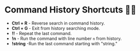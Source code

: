 # Command History Shortcuts 👴🏾

* **Ctrl + R** - Reverse search in command history.
* **Ctrl + G** - Exit from history searching mode.
* **!!** - Repeat the last command.
* **!n** - Run the command with line number ``n`` from history.
* **!string** -Run the last command starting with "string."